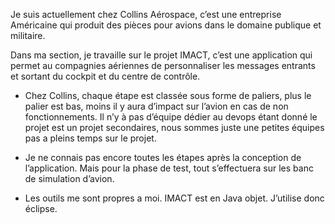 Je suis actuellement chez Collins Aérospace, c’est une entreprise Américaine qui produit des pièces pour avions dans le domaine publique et militaire.

Dans ma section, je travaille sur le projet IMACT, c’est une application qui permet au compagnies aériennes de personnaliser les messages entrants et sortant du cockpit et du centre de contrôle. 

- Chez Collins, chaque étape est classée sous forme de paliers, plus le palier est bas, moins il y aura d’impact sur l’avion en cas de non fonctionnements. Il n’y à pas d’équipe dédier au devops étant donné le projet est un projet secondaires, nous sommes juste une petites équipes pas a pleins temps sur le projet.

- Je ne connais pas encore toutes les étapes après la conception de l’application. Mais pour la phase de test, tout s’effectuera sur les banc de simulation d’avion. 

- Les outils me sont propres a moi. IMACT est en Java objet. J’utilise donc éclipse.